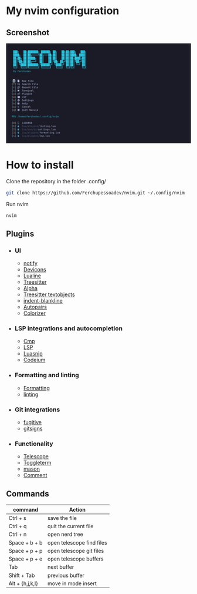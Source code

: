 # My nvim configuration

## Screenshot

![config de nvim](./.screenshot/nvim2.png)

# How to install

Clone the repository in the folder .config/

```bash
git clone https://github.com/Ferchupessoadev/nvim.git ~/.config/nvim
```

Run nvim

```bash
nvim
```

## Plugins

- ### UI

  - [notify](https://github.com/rcarriga/nvim-notify)
  - [Devicons](https://github.com/nvim-tree/nvim-web-devicons)
  - [Lualine](https://github.com/nvim-lualine/lualine.nvim)
  - [Treesitter](https://github.com/nvim-treesitter/nvim-treesitter)
  - [Alpha](https://goolord/alpha-nvim)
  - [Treesitter textobjects](https://github.com/nvim-treesitter/nvim-treesitter-textobjects)
  - [indent-blankline](https://github.com/lukas-reineke/indent-blankline.nvim)
  - [Autopairs](https://github.com/windwp/nvim-autopairs)
  - [Colorizer](https://github.com/norcalli/nvim-colorizer.lua)

- ### LSP integrations and autocompletion

  - [Cmp](https://github.com/hrsh7th/nvim-cmp)
  - [LSP](https://github.com/neovim/nvim-lspconfig)
  - [Luasnip](https://github.com/L3MON4D3/LuaSnip)
  - [Codeium](https://github.com/Exafunction/codeium.vim)

- ### Formatting and linting

  - [Formatting](https://github.com/stevearc/conform.nvim)
  - [linting](https://github.com/mfussenegger/nvim-lint)

- ### Git integrations

  - [fugitive](https://github.com/tpope/vim-fugitive)
  - [gitsigns](https://github.com/lewis6991/gitsigns.nvim)

- ### Functionality

  - [Telescope](https://github.com/nvim-telescope/telescope.nvim)
  - [Toggleterm](https://github.com/akinsho/toggleterm.nvim)
  - [mason](https://github.com/williamboman/mason.nvim)
  - [Comment](https://github.com/numToStr/Comment.nvim)

## Commands

| command         | Action                    |
| --------------- | ------------------------- |
| Ctrl + s        | save the file             |
| Ctrl + q        | quit the current file     |
| Ctrl + n        | open nerd tree            |
| Space + b + b   | open telescope find files |
| Space + p + p   | open telescope git files  |
| Space + p + e   | open telescope buffers    |
| Tab             | next buffer               |
| Shift + Tab     | previous buffer           |
| Alt + {h,j,k,l} | move in mode insert       |
